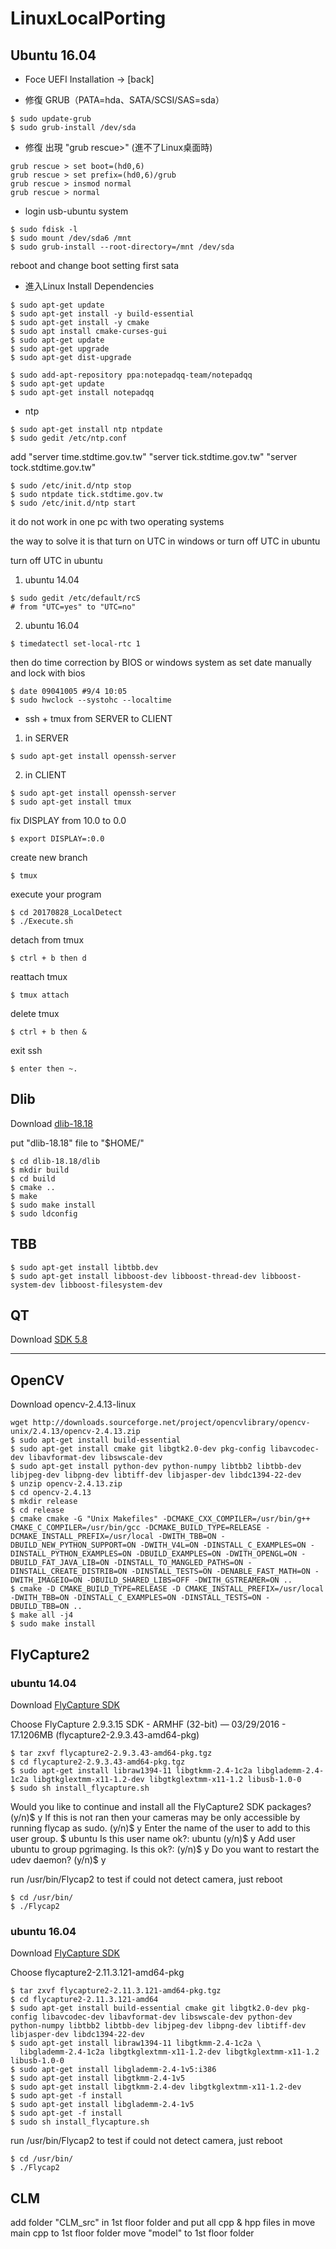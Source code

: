 # LinuxLocalPorting

## Ubuntu 16.04

- Foce UEFI Installation -> [back]

- 修復 GRUB（PATA=hda、SATA/SCSI/SAS=sda）

```
$ sudo update-grub
$ sudo grub-install /dev/sda
```

- 修復 出現 "grub rescue>" (進不了Linux桌面時)

```
grub rescue > set boot=(hd0,6)
grub rescue > set prefix=(hd0,6)/grub
grub rescue > insmod normal
grub rescue > normal
```

- login usb-ubuntu system

```
$ sudo fdisk -l
$ sudo mount /dev/sda6 /mnt
$ sudo grub-install --root-directory=/mnt /dev/sda
```
reboot and change boot setting first sata
 
 
- 進入Linux Install Dependencies

 ```
$ sudo apt-get update
$ sudo apt-get install -y build-essential
$ sudo apt-get install -y cmake
$ sudo apt install cmake-curses-gui
$ sudo apt-get update
$ sudo apt-get upgrade
$ sudo apt-get dist-upgrade

$ sudo add-apt-repository ppa:notepadqq-team/notepadqq
$ sudo apt-get update
$ sudo apt-get install notepadqq
```

- ntp

```
$ sudo apt-get install ntp ntpdate
$ sudo gedit /etc/ntp.conf
```

add
"server time.stdtime.gov.tw"
"server tick.stdtime.gov.tw"
"server tock.stdtime.gov.tw"

```
$ sudo /etc/init.d/ntp stop
$ sudo ntpdate tick.stdtime.gov.tw
$ sudo /etc/init.d/ntp start
```

it do not work in one pc with two operating systems

the way to solve it is that turn on UTC in windows or turn off UTC in ubuntu

turn off UTC in ubuntu

1. ubuntu 14.04

```
$ sudo gedit /etc/default/rcS
# from "UTC=yes" to "UTC=no"
```

2. ubuntu 16.04

```
$ timedatectl set-local-rtc 1
```

then do time correction by BIOS or windows system
as set date manually and lock with bios
```
$ date 09041005 #9/4 10:05
$ sudo hwclock --systohc --localtime
```

- ssh + tmux from SERVER to CLIENT

1. in SERVER
```
$ sudo apt-get install openssh-server
```

2. in CLIENT
```
$ sudo apt-get install openssh-server
$ sudo apt-get install tmux
```

fix DISPLAY from 10.0 to 0.0

```
$ export DISPLAY=:0.0
```

create new branch

```
$ tmux
```

execute your program
```
$ cd 20170828_LocalDetect
$ ./Execute.sh
```
detach from tmux
```
$ ctrl + b then d
```
reattach tmux
```
$ tmux attach
```
delete tmux
```
$ ctrl + b then &
```
exit ssh 
```
$ enter then ~.
```

## Dlib

Download [dlib-18.18](https://sourceforge.net/projects/dclib/files/dlib/v18.18/)

put "dlib-18.18" file to "$HOME/"

```
$ cd dlib-18.18/dlib
$ mkdir build
$ cd build
$ cmake ..
$ make
$ sudo make install
$ sudo ldconfig
```

## TBB
```
$ sudo apt-get install libtbb.dev
$ sudo apt-get install libboost-dev libboost-thread-dev libboost-system-dev libboost-filesystem-dev
```


## QT

 Download [SDK 5.8](https://wiki.qt.io/Install_Qt_5_on_Ubuntu)


_______________________________________________________________________________________________

## OpenCV


Download opencv-2.4.13-linux

```
wget http://downloads.sourceforge.net/project/opencvlibrary/opencv-unix/2.4.13/opencv-2.4.13.zip
$ sudo apt-get install build-essential
$ sudo apt-get install cmake git libgtk2.0-dev pkg-config libavcodec-dev libavformat-dev libswscale-dev
$ sudo apt-get install python-dev python-numpy libtbb2 libtbb-dev libjpeg-dev libpng-dev libtiff-dev libjasper-dev libdc1394-22-dev
$ unzip opencv-2.4.13.zip
$ cd opencv-2.4.13
$ mkdir release
$ cd release
$ cmake cmake -G "Unix Makefiles" -DCMAKE_CXX_COMPILER=/usr/bin/g++ CMAKE_C_COMPILER=/usr/bin/gcc -DCMAKE_BUILD_TYPE=RELEASE -DCMAKE_INSTALL_PREFIX=/usr/local -DWITH_TBB=ON -DBUILD_NEW_PYTHON_SUPPORT=ON -DWITH_V4L=ON -DINSTALL_C_EXAMPLES=ON -DINSTALL_PYTHON_EXAMPLES=ON -DBUILD_EXAMPLES=ON -DWITH_OPENGL=ON -DBUILD_FAT_JAVA_LIB=ON -DINSTALL_TO_MANGLED_PATHS=ON -DINSTALL_CREATE_DISTRIB=ON -DINSTALL_TESTS=ON -DENABLE_FAST_MATH=ON -DWITH_IMAGEIO=ON -DBUILD_SHARED_LIBS=OFF -DWITH_GSTREAMER=ON ..
$ cmake -D CMAKE_BUILD_TYPE=RELEASE -D CMAKE_INSTALL_PREFIX=/usr/local -DWITH_TBB=ON -DINSTALL_C_EXAMPLES=ON -DINSTALL_TESTS=ON -DBUILD_TBB=ON ..
$ make all -j4
$ sudo make install
```

## FlyCapture2


### ubuntu 14.04

Download [FlyCapture SDK](https://www.ptgrey.com/downloads)

Choose FlyCapture 2.9.3.15 SDK - ARMHF (32-bit) — 03/29/2016 - 17.1206MB (flycapture2-2.9.3.43-amd64-pkg)

```
$ tar zxvf flycapture2-2.9.3.43-amd64-pkg.tgz
$ cd flycapture2-2.9.3.43-amd64-pkg.tgz
$ sudo apt-get install libraw1394-11 libgtkmm-2.4-1c2a libglademm-2.4-1c2a libgtkglextmm-x11-1.2-dev libgtkglextmm-x11-1.2 libusb-1.0-0
$ sudo sh install_flycapture.sh
```
Would you like to continue and install all the FlyCapture2 SDK packages?
(y/n)$ y
If this is not ran then your cameras may be only accessible by running flycap as sudo.
(y/n)$ y
Enter the name of the user to add to this user group.
$ ubuntu
Is this user name ok?: ubuntu
(y/n)$ y
Add user ubuntu to group pgrimaging.
Is this ok?:
(y/n)$ y
Do you want to restart the udev daemon?
(y/n)$ y

run /usr/bin/Flycap2 to test
if could not detect camera, just reboot

```
$ cd /usr/bin/
$ ./Flycap2
```

### ubuntu 16.04

Download [FlyCapture SDK](https://www.ptgrey.com/downloads)

Choose flycapture2-2.11.3.121-amd64-pkg

```
$ tar zxvf flycapture2-2.11.3.121-amd64-pkg.tgz
$ cd flycapture2-2.11.3.121-amd64
$ sudo apt-get install build-essential cmake git libgtk2.0-dev pkg-config libavcodec-dev libavformat-dev libswscale-dev python-dev python-numpy libtbb2 libtbb-dev libjpeg-dev libpng-dev libtiff-dev libjasper-dev libdc1394-22-dev
$ sudo apt-get install libraw1394-11 libgtkmm-2.4-1c2a \
  libglademm-2.4-1c2a libgtkglextmm-x11-1.2-dev libgtkglextmm-x11-1.2 libusb-1.0-0
$ sudo apt-get install libglademm-2.4-1v5:i386
$ sudo apt-get install libgtkmm-2.4-1v5
$ sudo apt-get install libgtkmm-2.4-dev libgtkglextmm-x11-1.2-dev
$ sudo apt-get -f install
$ sudo apt-get install libglademm-2.4-1v5
$ sudo apt-get -f install
$ sudo sh install_flycapture.sh
```
run /usr/bin/Flycap2 to test
if could not detect camera, just reboot

```
$ cd /usr/bin/
$ ./Flycap2
```

## CLM

add folder "CLM_src" in 1st floor folder and put all cpp & hpp files in
move main cpp to 1st floor folder
move "model" to 1st floor folder

